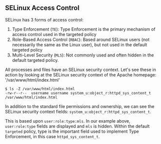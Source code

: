 SELinux Access Control
---
SELinux has 3 forms of access control:

1. Type Enforcement (`TE`): Type Enforcement is the primary mechanism of access control used in the targeted policy
2. Role-Based Access Control (`RBAC`): Based around SELinux users (not necessarily the same as the Linux user), but not used in the default targeted policy
3. Multi-Level Security (`MLS`): Not commonly used and often hidden in the default targeted policy.

All processes and files have an SELinux security context. Let's see these in action by looking at the SELinux security context of the Apache homepage: '/var/www/html/index.html'

```
$ ls -Z /var/www/html/index.html  
-rw-r--r--  username username system_u:object_r:httpd_sys_content_t /var/www/html/index.html 
```
In addition to the standard file permissions and ownership, we can see the SELinux security context fields: `system_u:object_r:httpd_sys_content_t`.

This is based upon `user:role:type:mls`. In our example above, `user:role:type` fields are displayed and `mls` is hidden. Within the default `targeted` policy, type is the important field used to implement Type Enforcement, in this case `httpd_sys_content_t`.
